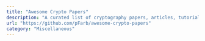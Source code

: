 ```yaml
---
title: "Awesome Crypto Papers"
description: "A curated list of cryptography papers, articles, tutorials and howtos."
url: "https://github.com/pFarb/awesome-crypto-papers"
category: "Miscellaneous"
---
```

